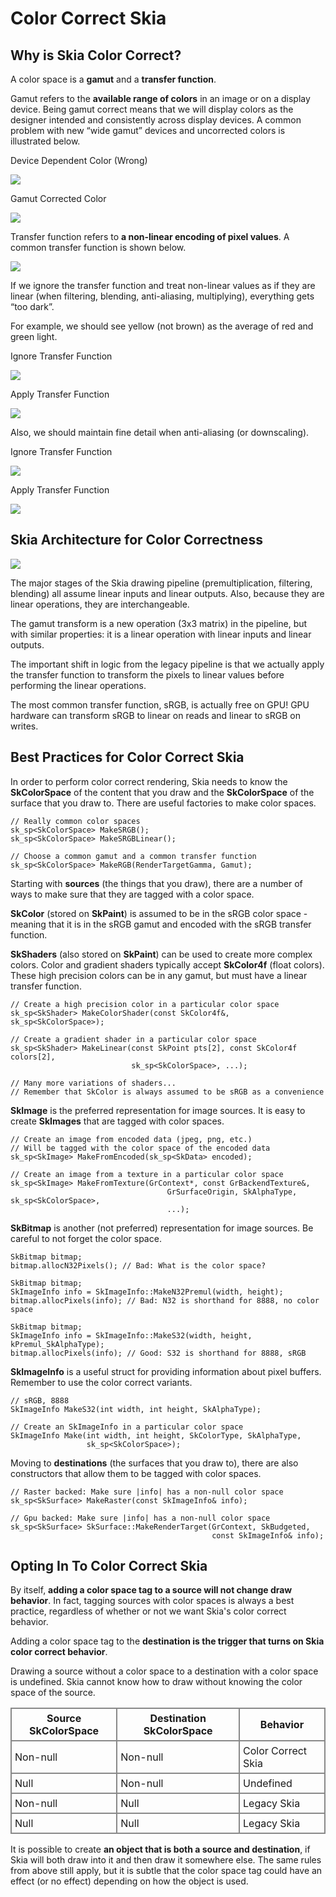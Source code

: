 Color Correct Skia
==================

Why is Skia Color Correct?
--------------------------

A color space is a **gamut** and a **transfer function**.

Gamut refers to the **available range of colors** in an image or on a display device.  Being
gamut correct means that we will display colors as the designer intended and consistently across
display devices.  A common problem with new “wide gamut” devices and uncorrected colors is 
illustrated below.

Device Dependent Color (Wrong)

<img src='gamut_wrong.png'>

Gamut Corrected Color

<img src='gamut_correct.png'>

Transfer function refers to **a non-linear encoding of pixel values**.  A common transfer function
is shown below.

<img src='transfer_fn.png'>

If we ignore the transfer function and treat non-linear values as if they are linear (when
filtering, blending, anti-aliasing, multiplying), everything gets “too dark”.

For example, we should see yellow (not brown) as the average of red and green light.

Ignore Transfer Function

<img src='gradient_wrong.png'>

Apply Transfer Function

<img src='gradient_correct.png'>

Also, we should maintain fine detail when anti-aliasing (or downscaling).

Ignore Transfer Function

<img src='detail_wrong.png'>

Apply Transfer Function

<img src='detail_correct.png'>

Skia Architecture for Color Correctness
---------------------------------------

<img src='architecture.png'>

The major stages of the Skia drawing pipeline (premultiplication, filtering, blending) all assume
linear inputs and linear outputs.  Also, because they are linear operations, they are
interchangeable.

The gamut transform is a new operation (3x3 matrix) in the pipeline, but with similar properties:
it is a linear operation with linear inputs and linear outputs.

The important shift in logic from the legacy pipeline is that we actually apply the transfer
function to transform the pixels to linear values before performing the linear operations.

The most common transfer function, sRGB, is actually free on GPU!  GPU hardware can transform sRGB
to linear on reads and linear to sRGB on writes.

Best Practices for Color Correct Skia
-------------------------------------

In order to perform color correct rendering, Skia needs to know the **SkColorSpace** of the content
that you draw and the **SkColorSpace** of the surface that you draw to.  There are useful factories
to make color spaces.

<!--?prettify lang=cc?-->

	// Really common color spaces
	sk_sp<SkColorSpace> MakeSRGB();
	sk_sp<SkColorSpace> MakeSRGBLinear();
	
	// Choose a common gamut and a common transfer function
	sk_sp<SkColorSpace> MakeRGB(RenderTargetGamma, Gamut);

Starting with **sources** (the things that you draw), there are a number of ways to make sure
that they are tagged with a color space.

**SkColor** (stored on **SkPaint**) is assumed to be in the sRGB color space - meaning that it
is in the sRGB gamut and encoded with the sRGB transfer function.

**SkShaders** (also stored on **SkPaint**) can be used to create more complex colors.  Color and
gradient shaders typically accept **SkColor4f** (float colors).  These high precision colors
can be in any gamut, but must have a linear transfer function.

<!--?prettify lang=cc?-->

	// Create a high precision color in a particular color space
	sk_sp<SkShader> MakeColorShader(const SkColor4f&, sk_sp<SkColorSpace>);
	
	// Create a gradient shader in a particular color space
	sk_sp<SkShader> MakeLinear(const SkPoint pts[2], const SkColor4f colors[2],
	                           sk_sp<SkColorSpace>, ...);
	
	// Many more variations of shaders...
	// Remember that SkColor is always assumed to be sRGB as a convenience

**SkImage** is the preferred representation for image sources.  It is easy to create **SkImages**
 that are tagged with color spaces.

<!--?prettify lang=cc?-->
	
	// Create an image from encoded data (jpeg, png, etc.)
	// Will be tagged with the color space of the encoded data
	sk_sp<SkImage> MakeFromEncoded(sk_sp<SkData> encoded);
	
	// Create an image from a texture in a particular color space
	sk_sp<SkImage> MakeFromTexture(GrContext*, const GrBackendTexture&,
                                       GrSurfaceOrigin, SkAlphaType, sk_sp<SkColorSpace>,
                                       ...);

**SkBitmap** is another (not preferred) representation for image sources.  Be careful to not forget
the color space.

<!--?prettify lang=cc?-->

	SkBitmap bitmap;
	bitmap.allocN32Pixels(); // Bad: What is the color space?
	
	SkBitmap bitmap;
	SkImageInfo info = SkImageInfo::MakeN32Premul(width, height);
	bitmap.allocPixels(info); // Bad: N32 is shorthand for 8888, no color space
	
	SkBitmap bitmap;
	SkImageInfo info = SkImageInfo::MakeS32(width, height, kPremul_SkAlphaType);
	bitmap.allocPixels(info); // Good: S32 is shorthand for 8888, sRGB

**SkImageInfo** is a useful struct for providing information about pixel buffers.  Remember to use
the color correct variants.

<!--?prettify lang=cc?-->

	// sRGB, 8888
	SkImageInfo MakeS32(int width, int height, SkAlphaType);
	
	// Create an SkImageInfo in a particular color space
	SkImageInfo Make(int width, int height, SkColorType, SkAlphaType,
	                 sk_sp<SkColorSpace>);

Moving to **destinations** (the surfaces that you draw to), there are also constructors that allow
them to be tagged with color spaces.

<!--?prettify lang=cc?-->

	// Raster backed: Make sure |info| has a non-null color space
	sk_sp<SkSurface> MakeRaster(const SkImageInfo& info);
	
	// Gpu backed: Make sure |info| has a non-null color space
	sk_sp<SkSurface> SkSurface::MakeRenderTarget(GrContext, SkBudgeted,
	                                             const SkImageInfo& info);

Opting In To Color Correct Skia
-------------------------------

By itself, **adding a color space tag to a source will not change draw behavior**.  In fact,
tagging sources with color spaces is always a best practice, regardless of whether or not we want
Skia's color correct behavior.

Adding a color space tag to the **destination is the trigger that turns on Skia color correct
behavior**.

Drawing a source without a color space to a destination with a color space is undefined.  Skia
cannot know how to draw without knowing the color space of the source.

<style scoped><!--
#colortable {border-collapse:collapse;}
#colortable tr th, #colortable tr td {border:#888888 2px solid;padding: 5px;}
--></style>
<table id="colortable">
<tr><th>Source SkColorSpace</th> <th>Destination SkColorSpace</th>  <th>Behavior</th></tr>
<tr><td>Non-null</td>            <td>Non-null</td>                  <td>Color Correct Skia</td></tr>
<tr><td>Null</td>                <td>Non-null</td>                  <td>Undefined</td></tr>
<tr><td>Non-null</td>            <td>Null</td>                      <td>Legacy Skia</td></tr>
<tr><td>Null</td>                <td>Null</td>                      <td>Legacy Skia</td></tr>
</table>

It is possible to create **an object that is both a source and destination**, if Skia will both
draw into it and then draw it somewhere else.  The same rules from above still apply, but it is
subtle that the color space tag could have an effect (or no effect) depending on how the object is
used.

